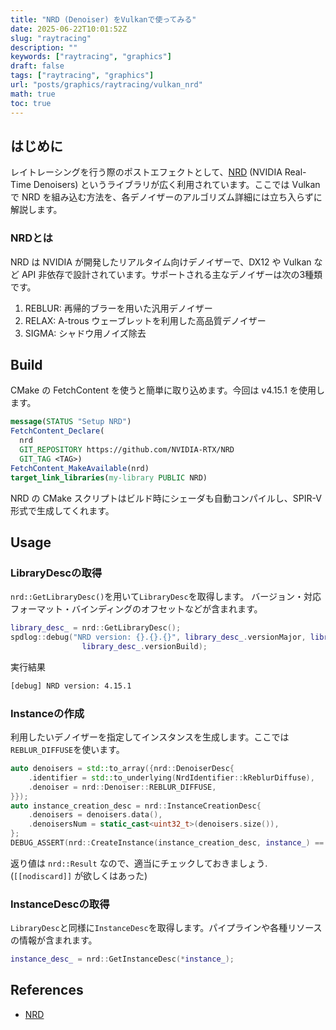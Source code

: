 ```yaml
---
title: "NRD (Denoiser) をVulkanで使ってみる"
date: 2025-06-22T10:01:52Z
slug: "raytracing"
description: ""
keywords: ["raytracing", "graphics"]
draft: false
tags: ["raytracing", "graphics"]
url: "posts/graphics/raytracing/vulkan_nrd"
math: true
toc: true
---
```


## はじめに
レイトレーシングを行う際のポストエフェクトとして、[NRD](https://github.com/NVIDIA-RTX/NRD) (NVIDIA Real-Time Denoisers) というライブラリが広く利用されています。ここでは Vulkan で NRD を組み込む方法を、各デノイザーのアルゴリズム詳細には立ち入らずに解説します。

### NRDとは
NRD は NVIDIA が開発したリアルタイム向けデノイザーで、DX12 や Vulkan など API 非依存で設計されています。サポートされる主なデノイザーは次の3種類です。
1. REBLUR: 再帰的ブラーを用いた汎用デノイザー
2. RELAX: A-trous ウェーブレットを利用した高品質デノイザー
3. SIGMA: シャドウ用ノイズ除去

## Build
CMake の FetchContent を使うと簡単に取り込めます。今回は v4.15.1 を使用します。
```cmake
message(STATUS "Setup NRD")
FetchContent_Declare(
  nrd
  GIT_REPOSITORY https://github.com/NVIDIA-RTX/NRD
  GIT_TAG <TAG>)
FetchContent_MakeAvailable(nrd)
target_link_libraries(my-library PUBLIC NRD)
```
NRD の CMake スクリプトはビルド時にシェーダも自動コンパイルし、SPIR-V 形式で生成してくれます。

## Usage
### LibraryDescの取得
`nrd::GetLibraryDesc()`を用いて`LibraryDesc`を取得します。 バージョン・対応フォーマット・バインディングのオフセットなどが含まれます。

```cpp
library_desc_ = nrd::GetLibraryDesc();
spdlog::debug("NRD version: {}.{}.{}", library_desc_.versionMajor, library_desc_.versionMinor,
                library_desc_.versionBuild);
```
実行結果
```bash
[debug] NRD version: 4.15.1
```

### Instanceの作成
利用したいデノイザーを指定してインスタンスを生成します。ここでは`REBLUR_DIFFUSE`を使います。
```cpp
auto denoisers = std::to_array({nrd::DenoiserDesc{
    .identifier = std::to_underlying(NrdIdentifier::kReblurDiffuse),
    .denoiser = nrd::Denoiser::REBLUR_DIFFUSE,
}});
auto instance_creation_desc = nrd::InstanceCreationDesc{
    .denoisers = denoisers.data(),
    .denoisersNum = static_cast<uint32_t>(denoisers.size()),
};
DEBUG_ASSERT(nrd::CreateInstance(instance_creation_desc, instance_) ==  nrd::Result::SUCCESS);
```
返り値は `nrd::Result` なので、適当にチェックしておきましょう. (`[[nodiscard]]` が欲しくはあった)

### InstanceDescの取得
`LibraryDesc`と同様に`InstanceDesc`を取得します。パイプラインや各種リソースの情報が含まれます。

```cpp
instance_desc_ = nrd::GetInstanceDesc(*instance_);
```


## References
- [NRD](https://github.com/NVIDIA-RTX/NRD)
